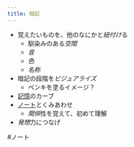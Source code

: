 ```yaml
---
title: 暗記
---
```


* 覚えたいものを、他のなにかと*紐付け*る
  * 馴染みのある*空間*
  * *音*
  * *色*
  * *名称*
* 暗記の段階を*ビジュアライズ*
  * ペンキを塗るイメージ？
* [記憶](%E8%A8%98%E6%86%B6.md)のカーブ
* [ノート](%E3%83%8E%E3%83%BC%E3%83%88.md)とくみあわせ
  * *関係*性を覚えて、初めて理解
* *発想*力につなげ

\#ノート
